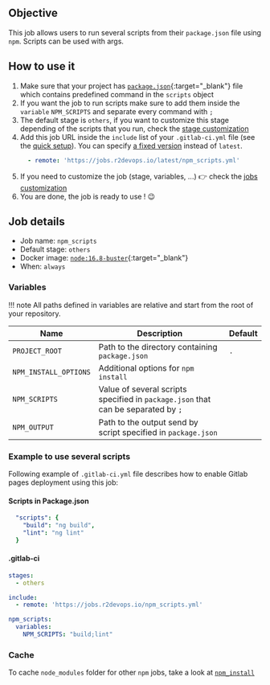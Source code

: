## Objective

This job allows users to run several scripts from their `package.json` file using `npm`. Scripts can be used with args.


## How to use it

1. Make sure that your project has 
   [`package.json`](https://docs.npmjs.com/cli/v6/configuring-npm/package-json){:target="_blank"}
   file which contains predefined command in the `scripts` object
1. If you want the job to run scripts make sure to add them inside the `variable` `NPM_SCRIPTS` and separate every command with `;`
1. The default stage is `others`, if you want to customize this stage depending of the scripts that you run, check the [stage
   customization](/use-the-hub/#use-custom-stage)
1. Add this job URL inside the `include` list of your `.gitlab-ci.yml` file (see the [quick setup](/use-the-hub/#quick-setup)). You can specify [a fixed version](#changelog) instead of `latest`.
    ```yaml
      - remote: 'https://jobs.r2devops.io/latest/npm_scripts.yml'
    ```
1. If you need to customize the job (stage, variables, ...) 👉 check the [jobs
   customization](/use-the-hub/#jobs-customization)
1. You are done, the job is ready to use ! 😉


## Job details

* Job name: `npm_scripts`
* Default stage: `others`
* Docker image: [`node:16.8-buster`](https://hub.docker.com/_/node){:target="_blank"}
* When: `always`


### Variables

!!! note
    All paths defined in variables are relative and start from the root of your
    repository.

| Name | Description | Default |
| ---- | ----------- | ------- |
| `PROJECT_ROOT` | Path to the directory containing `package.json`  | `.` |
| `NPM_INSTALL_OPTIONS` | Additional options for `npm install` | ` ` |
| `NPM_SCRIPTS` | Value of several scripts specified in `package.json` that can be separated by `;` | ` ` |
| `NPM_OUTPUT` | Path to the output send by script specified in `package.json` | ` ` |

### Example to use several scripts

Following example of `.gitlab-ci.yml` file describes how to enable Gitlab pages
deployment using this job:

#### Scripts in Package.json
```yaml
  "scripts": {
    "build": "ng build",
    "lint": "ng lint"
  }
```
#### .gitlab-ci
```yaml
stages:
  - others

include:
  - remote: 'https://jobs.r2devops.io/npm_scripts.yml'

npm_scripts:
  variables:
    NPM_SCRIPTS: "build;lint"
```

### Cache

To cache `node_modules` folder for other `npm` jobs, take a look at [`npm_install`](/jobs/others/npm_install/#cache)
